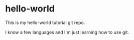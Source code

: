 # hello-world
This is my hello-world tutorial git repo.

I know a few languages and I'm just learning how to use git.
